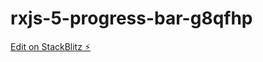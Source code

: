 # rxjs-5-progress-bar-g8qfhp

[Edit on StackBlitz ⚡️](https://stackblitz.com/edit/rxjs-5-progress-bar-g8qfhp)